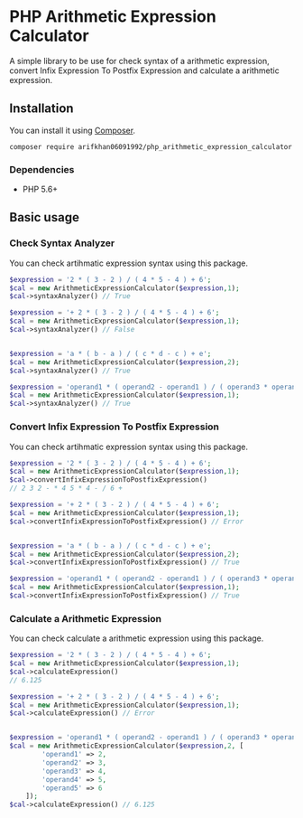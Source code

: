# PHP Arithmetic Expression Calculator

A simple library to be use for check syntax of a arithmetic expression, convert Infix Expression To Postfix Expression and calculate a arithmetic expression.

## Installation

You can install it using [Composer](https://getcomposer.org).

```shell
composer require arifkhan06091992/php_arithmetic_expression_calculator
```

### Dependencies

- PHP 5.6+

## Basic usage

### Check Syntax Analyzer

You can check artihmatic expression syntax using this package.

```php
$expression = '2 * ( 3 - 2 ) / ( 4 * 5 - 4 ) + 6';
$cal = new ArithmeticExpressionCalculator($expression,1);
$cal->syntaxAnalyzer() // True

$expression = '+ 2 * ( 3 - 2 ) / ( 4 * 5 - 4 ) + 6';
$cal = new ArithmeticExpressionCalculator($expression,1);
$cal->syntaxAnalyzer() // False


$expression = 'a * ( b - a ) / ( c * d - c ) + e';
$cal = new ArithmeticExpressionCalculator($expression,2);
$cal->syntaxAnalyzer() // True

$expression = 'operand1 * ( operand2 - operand1 ) / ( operand3 * operand4 - operand3 ) + operand5';
$cal = new ArithmeticExpressionCalculator($expression,1);
$cal->syntaxAnalyzer() // True
```

### Convert Infix Expression To Postfix Expression

You can check artihmatic expression syntax using this package.

```php
$expression = '2 * ( 3 - 2 ) / ( 4 * 5 - 4 ) + 6';
$cal = new ArithmeticExpressionCalculator($expression,1);
$cal->convertInfixExpressionToPostfixExpression()
// 2 3 2 - * 4 5 * 4 - / 6 +

$expression = '+ 2 * ( 3 - 2 ) / ( 4 * 5 - 4 ) + 6';
$cal = new ArithmeticExpressionCalculator($expression,1);
$cal->convertInfixExpressionToPostfixExpression() // Error


$expression = 'a * ( b - a ) / ( c * d - c ) + e';
$cal = new ArithmeticExpressionCalculator($expression,2);
$cal->convertInfixExpressionToPostfixExpression() // True

$expression = 'operand1 * ( operand2 - operand1 ) / ( operand3 * operand4 - operand3 ) + operand5';
$cal = new ArithmeticExpressionCalculator($expression,1);
$cal->convertInfixExpressionToPostfixExpression() // True
```

### Calculate a Arithmetic Expression

You can check calculate a arithmetic expression using this package.

```php
$expression = '2 * ( 3 - 2 ) / ( 4 * 5 - 4 ) + 6';
$cal = new ArithmeticExpressionCalculator($expression,1);
$cal->calculateExpression()
// 6.125

$expression = '+ 2 * ( 3 - 2 ) / ( 4 * 5 - 4 ) + 6';
$cal = new ArithmeticExpressionCalculator($expression,1);
$cal->calculateExpression() // Error


$expression = 'operand1 * ( operand2 - operand1 ) / ( operand3 * operand4 - operand3 ) + operand5';
$cal = new ArithmeticExpressionCalculator($expression,2, [
        'operand1' => 2,
        'operand2' => 3,
        'operand3' => 4,
        'operand4' => 5,
        'operand5' => 6
    ]);
$cal->calculateExpression() // 6.125
```
